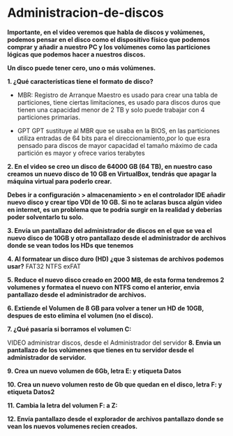 # Administracion-de-discos


**Importante, en el video veremos que habla de discos y volúmenes, podemos pensar en el disco como el dispositivo físico que podemos comprar y añadir a nuestro PC y los volúmenes como las particiones lógicas que podemos hacer a nuestros discos.**

**Un disco puede tener cero, uno o más volúmenes.**



**1. ¿Qué características tiene el formato de disco?**

* MBR: Registro de Arranque Maestro es usado para crear una tabla de particiones, tiene ciertas limitaciones, es usado para discos duros que tienen una capacidad menor de 2 TB y solo puede trabajar con 4 particiones primarias.

* GPT  GPT sustituye al MBR que se usaba en la BIOS, en las particiones utiliza entradas de 64 bits para el direccionamiento,por lo que esra pensado para discos de mayor capacidad el tamaño máximo de cada partición es mayor y ofrece varios terabytes

**2. En el video se creo un disco de 64000 GB (64 TB), en nuestro caso creamos  un nuevo disco de 10 GB en VirtualBox, tendrás que apagar la máquina virtual para poderlo crear.**

**Debes ir a configuración > almacenamiento > en el controlador IDE añadir nuevo disco y crear tipo VDI de 10 GB. Si no te aclaras busca algún video en internet, es un problema que te podría surgir en la realidad y deberías poder solventarlo tu solo.**

**3. Envía un pantallazo del administrador de discos en el que se vea el nuevo disco de 10GB y otro pantallazo desde el administrador de archivos donde se vean todos los HDs que tenemos**

**4. Al formatear un disco duro (HD) ¿que 3 sistemas de archivos podemos usar?**
FAT32 NTFS exFAT

**5. Reduce el nuevo disco creado en 2000 MB, de esta forma tendremos 2 volumenes y formatea el nuevo con NTFS como el anterior, envia pantallazo desde el administrador de archivos.**

**6. Extiende el Volumen de 8 GB para volver a tener un HD de 10GB, despues de esto elimina el volumen (no el disco).**

**7. ¿Qué pasaría si borramos el volumen C:**

VIDEO administrar discos, desde el Administrador del servidor
**8. Envia un pantallazo de los volúmenes que tienes en tu servidor desde el administrador de servidor.**

**9. Crea un nuevo volumen de 6Gb, letra E: y etiqueta Datos**

**10. Crea un nuevo volumen resto de Gb que quedan en el disco, letra F: y etiqueta Datos2**

**11. Cambia la letra del volumen F: a Z:**

**12. Envía pantallazo desde el explorador de archivos pantallazo donde se vean los nuevos volumenes recien creados.**
